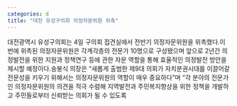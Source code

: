 ```yaml
---
categories: d
title: "대전 유성구의회 의정자문위원 위촉"
---
```

대전광역시 유성구의회는 4일 구의회 접견실에서 전반기 의정자문위원을 위촉했다.이번에 위촉된 의정자문위원은 각계각층의 전문가 10명으로 구성됐으며 앞으로 2년간 의정발전을 위한 지원과 정책연구 등에 관한 자문 역할을 통해 효율적인 의정발전 방안을 제시할 예정이다.송봉식 의장은 “새롭게 출범한 제9대 의회가 자치분권시대를 이끌어갈 전문성을 키우기 위해서는 의정자문위원의 역할이 매우 중요하다”며 “각 분야의 전문가인 의정자문위원의 의견을 적극 수렴해 지역발전과 주민복지향상을 위한 정책을 개발하고 주민들로부터 신뢰받는 의회가 될 수 있도록